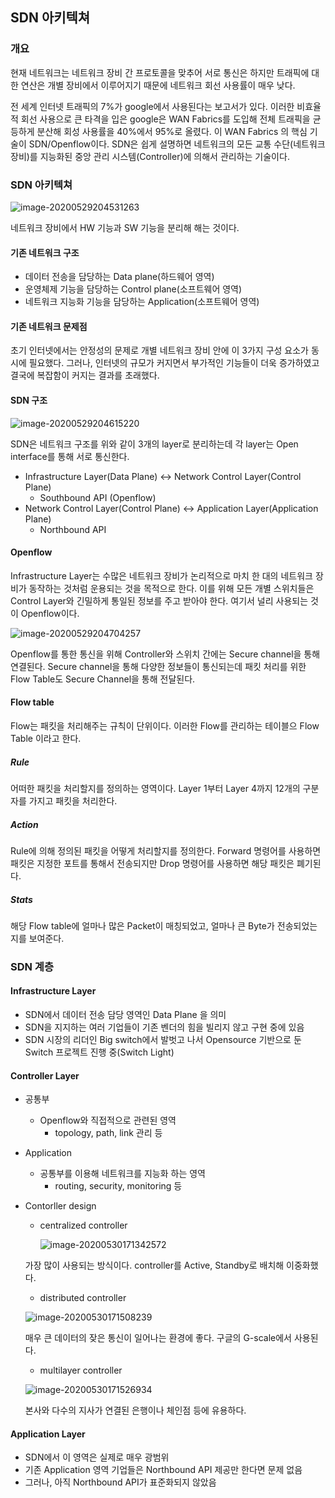 ## SDN 아키텍쳐

### 개요

 현재 네트워크는 네트워크 장비 간 프로토콜을 맞추어 서로 통신은 하지만 트래픽에 대한 연산은 개별 장비에서 이루어지기 때문에 네트워크 회선 사용률이 매우 낮다.

 전 세계 인터넷 트래픽의 7%가 google에서 사용된다는 보고서가 있다. 이러한 비효율적 회선 사용으로 큰 타격을 입은 google은 WAN Fabrics를 도입해 전체 트래픽을 균등하게 분산해 회성 사용률을 40%에서 95%로 올렸다. 이 WAN Fabrics 의 핵심 기술이 SDN/Openflow이다. SDN은 쉽게 설명하면 네트워크의 모든 교통 수단(네트워크 장비)를 지능화된 중앙 관리 시스템(Controller)에 의해서 관리하는 기술이다.



### SDN 아키텍쳐

![image-20200529204531263](https://i.ibb.co/1f2C5NH/image-20200529204531263.png)

네트워크 장비에서 HW 기능과 SW 기능을 분리해 해는 것이다.

#### 기존 네트워크 구조

- 데이터 전송을 담당하는 Data plane(하드웨어 영역)
- 운영체제 기능을 담당하는 Control plane(소프트웨어 영역)
- 네트워크 지능화 기능을 담당하는 Application(소프트웨어 영역)

#### 기존 네트워크 문제점

초기 인터넷에서는 안정성의 문제로 개별 네트워크 장비 안에 이 3가지 구성 요소가 동시에 필요했다. 그러나, 인터넷의 규모가 커지면서 부가적인 기능들이 더욱 증가하였고 결국에 복잡함이 커지는 결과를 초래했다.



#### SDN 구조

![image-20200529204615220](https://i.ibb.co/4jNrZx7/image-20200529204615220.png)

SDN은 네트워크 구조를 위와 같이 3개의 layer로 분리하는데 각 layer는 Open interface를 통해 서로 통신한다. 

- Infrastructure Layer(Data Plane) <-> Network Control Layer(Control Plane)
  - Southbound API (Openflow)
- Network Control Layer(Control Plane) <-> Application Layer(Application Plane)
  - Northbound API



#### Openflow

Infrastructure Layer는 수많은 네트워크 장비가 논리적으로 마치 한 대의 네트워크 장비가 동작하는 것처럼 운용되는 것을 목적으로 한다. 이를 위해 모든 개별 스위치들은 Control Layer와 긴밀하게 통일된 정보를 주고 받아야 한다. 여기서 널리 사용되는 것이 Openflow이다. 

![image-20200529204704257](C:\Users\User\AppData\Roaming\Typora\typora-user-images\image-20200529204704257.png)

Openflow를 통한 통신을 위해 Controller와 스위치 간에는 Secure channel을 통해 연결된다. Secure channel을 통해 다양한 정보들이 통신되는데 패킷 처리를 위한 Flow Table도 Secure Channel을 통해 전달된다.



#### Flow table

Flow는 패킷을 처리해주는 규칙이 단위이다. 이러한 Flow를 관리하는 테이블으 Flow Table 이라고 한다.

##### Rule

어떠한 패킷을 처리할지를 정의하는 영역이다. Layer 1부터 Layer 4까지 12개의 구분자를 가지고 패킷을 처리한다.

##### Action

Rule에 의해 정의된 패킷을 어떻게 처리할지를 정의한다. Forward 명령어를 사용하면 패킷은 지정한 포트를 통해서 전송되지만 Drop 명령어를 사용하면 해당 패킷은 폐기된다.

##### Stats

해당 Flow table에 얼마나 많은 Packet이 매칭되었고, 얼마나 큰 Byte가 전송되었는지를 보여준다.



### SDN 계층

#### Infrastructure Layer

- SDN에서 데이터 전송 담당 영역인 Data Plane 을 의미
- SDN을 지지하는 여러 기업들이 기존 벤더의 힘을 빌리지 않고 구현 중에 있음
- SDN 시장의 리더인 Big switch에서 발벗고 나서 Opensource 기반으로 둔 Switch 프로젝트 진행 중(Switch Light)



#### Controller Layer

- 공통부
  - Openflow와 직접적으로 관련된 영역
    - topology, path, link 관리 등

- Application

  - 공통부를 이용해 네트워크를 지능화 하는 영역
    - routing, security, monitoring 등

- Contorller design

  - centralized controller

    ![image-20200530171342572](C:\Users\User\AppData\Roaming\Typora\typora-user-images\image-20200530171342572.png)

  가장 많이 사용되는 방식이다. controller를 Active, Standby로 배치해 이중화했다.

  - distributed controller

  ![image-20200530171508239](C:\Users\User\AppData\Roaming\Typora\typora-user-images\image-20200530171508239.png)

  매우 큰 데이터의 잦은 통신이 일어나는 환경에 좋다. 구글의 G-scale에서 사용된다.

  - multilayer controller

  ![image-20200530171526934](C:\Users\User\AppData\Roaming\Typora\typora-user-images\image-20200530171526934.png)

  본사와 다수의 지사가 연결된 은행이나 체인점 등에 유용하다.



#### Application Layer

- SDN에서 이 영역은 실제로 매우 광범위
- 기존 Application 영역 기업들은 Northbound API 제공만 한다면 문제 없음
- 그러나, 아직 Northbound API가 표준화되지 않았음
